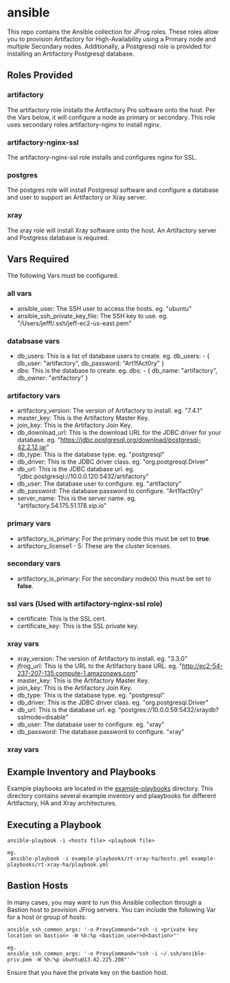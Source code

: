 # ansible
This repo contains the Ansible collection for JFrog roles. These roles allow you to provision Artifactory for High-Availability using a Primary node and multiple Secondary nodes. Additionally, a Postgresql role is provided for installing an Artifactory Postgresql database.

## Roles Provided
### artifactory
The artifactory role installs the Artifactory Pro software onto the host. Per the Vars below, it will configure a node as primary or secondary. This role uses secondary roles artifactory-nginx to install nginx.

### artifactory-nginx-ssl
The artifactory-nginx-ssl role installs and configures nginx for SSL.

### postgres
The postgres role will install Postgresql software and configure a database and user to support an Artifactory or Xray server.

### xray
The xray role will install Xray software onto the host. An Artifactory server and Postgress database is required.

## Vars Required
The following Vars must be configured.

### all vars
* ansible_user: The SSH user to access the hosts. eg. "ubuntu"
* ansible_ssh_private_key_file: The SSH key to use. eg. "/Users/jefff/.ssh/jeff-ec2-us-east.pem"

### databsase vars
* db_users: This is a list of database users to create. eg. db_users: - { db_user: "artifactory", db_password: "Art1fAct0ry" }
* dbs: This is the database to create. eg. dbs: - { db_name: "artifactory", db_owner: "artifactory" }

### artifactory vars
* artifactory_version: The version of Artifactory to install. eg. "7.4.1"
* master_key: This is the Artifactory Master Key.
* join_key: This is the Artifactory Join Key.
* db_download_url: This is the download URL for the JDBC driver for your database. eg. "https://jdbc.postgresql.org/download/postgresql-42.2.12.jar"
* db_type: This is the database type. eg. "postgresql"
* db_driver: This is the JDBC driver class. eg. "org.postgresql.Driver"
* db_url: This is the JDBC database url. eg. "jdbc:postgresql://10.0.0.120:5432/artifactory"
* db_user: The database user to configure. eg. "artifactory"
* db_password: The database password to configure. "Art1fact0ry"
* server_name: This is the server name. eg. "artifactory.54.175.51.178.xip.io"

### primary vars
* artifactory_is_primary: For the primary node this must be set to **true**.
* artifactory_license1 - 5: These are the cluster licenses.

### secondary vars
* artifactory_is_primary: For the secondary node(s) this must be set to **false**.

### ssl vars (Used with artifactory-nginx-ssl role)
* certificate: This is the SSL cert.
* certificate_key: This is the SSL private key.

### xray vars
* xray_version: The version of Artifactory to install. eg. "3.3.0"
* jfrog_url: This is the URL to the Artifactory base URL. eg. "http://ec2-54-237-207-135.compute-1.amazonaws.com"
* master_key: This is the Artifactory Master Key.
* join_key: This is the Artifactory Join Key.
* db_type: This is the database type. eg. "postgresql"
* db_driver: This is the JDBC driver class. eg. "org.postgresql.Driver"
* db_url: This is the database url. eg. "postgres://10.0.0.59:5432/xraydb?sslmode=disable"
* db_user: The database user to configure. eg. "xray"
* db_password: The database password to configure. "xray"

### xray vars

## Example Inventory and Playbooks
Example playbooks are located in the [example-playbooks](example-playbooks) directory. This directory contains several example inventory and plaaybooks for different Artifactory, HA and Xray architectures.

## Executing a Playbook
```
ansible-playbook -i <hosts file> <playbook file>

eg.
 ansible-playbook -i example-playbooks/rt-xray-ha/hosts.yml example-playbooks/rt-xray-ha/playbook.yml
```

## Bastion Hosts
In many cases, you may want to run this Ansible collection through a Bastion host to provision JFrog servers. You can include the following Var for a host or group of hosts:

```
ansible_ssh_common_args: '-o ProxyCommand="ssh -i <private key location on bastion> -W %h:%p <bastion_user>@<bastion>"'

eg.
ansible_ssh_common_args: '-o ProxyCommand="ssh -i ~/.ssh/ansible-priv.pem -W %h:%p ubuntu@13.82.225.208"'
```

Ensure that you have the private key on the bastion host.

